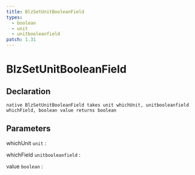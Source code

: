 ```yaml
---
title: BlzSetUnitBooleanField
types:
  - boolean
  - unit
  - unitbooleanfield
patch: 1.31
---
```


# BlzSetUnitBooleanField

## Declaration

```jass
native BlzSetUnitBooleanField takes unit whichUnit, unitbooleanfield whichField, boolean value returns boolean
```

## Parameters
whichUnit `unit`
: 

whichField `unitbooleanfield`
: 

value `boolean`
: 
